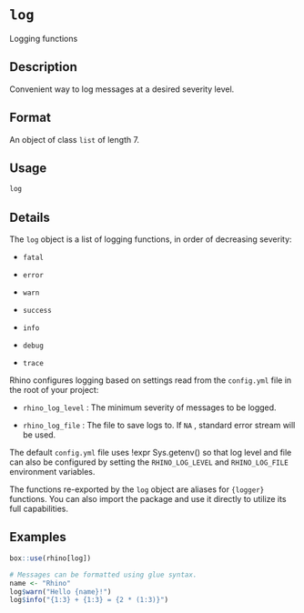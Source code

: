 # `log`

Logging functions


## Description

Convenient way to log messages at a desired severity level.


## Format

An object of class `list` of length 7.


## Usage

```r
log
```


## Details

The `log` object is a list of logging functions, in order of decreasing severity:
  

*   `fatal`  

*   `error`  

*   `warn`  

*   `success`  

*   `info`  

*   `debug`  

*   `trace`  
 
 Rhino configures logging based on settings read from the `config.yml` file
 in the root of your project:
  

*   `rhino_log_level` : The minimum severity of messages to be logged. 

*   `rhino_log_file` : The file to save logs to. If `NA` , standard error stream will be used. 
 
 The default `config.yml` file uses !expr Sys.getenv() 
 so that log level and file can also be configured
 by setting the `RHINO_LOG_LEVEL` and `RHINO_LOG_FILE` environment variables.
 
 The functions re-exported by the `log` object are aliases for `{logger}` functions.
 You can also import the package and use it directly to utilize its full capabilities.


## Examples

```r
box::use(rhino[log])

# Messages can be formatted using glue syntax.
name <- "Rhino"
log$warn("Hello {name}!")
log$info("{1:3} + {1:3} = {2 * (1:3)}")
```


